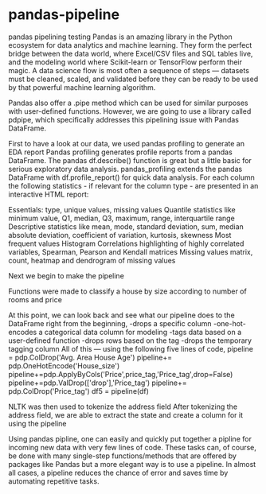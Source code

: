 # pandas-pipeline
pandas pipelining testing
Pandas is an amazing library in the Python ecosystem for data analytics and machine learning. They form the perfect bridge between the data world, where Excel/CSV files and SQL tables live, and the modeling world where Scikit-learn or TensorFlow perform their magic.
A data science flow is most often a sequence of steps — datasets must be cleaned, scaled, and validated before they can be ready to be used by that powerful machine learning algorithm.

Pandas also offer a .pipe method which can be used for similar purposes with user-defined functions. However, we are going to use a library called pdpipe, which specifically addresses this pipelining issue with Pandas DataFrame.

First to have a look at our data, we used pandas profiling to generate an EDA report
Pandas profiling generates profile reports from a pandas DataFrame. The pandas df.describe() function is great but a little basic for serious exploratory data analysis. pandas_profiling extends the pandas DataFrame with df.profile_report() for quick data analysis.
For each column the following statistics - if relevant for the column type - are presented in an interactive HTML report:

Essentials: type, unique values, missing values
Quantile statistics like minimum value, Q1, median, Q3, maximum, range, interquartile range
Descriptive statistics like mean, mode, standard deviation, sum, median absolute deviation, coefficient of variation, kurtosis, skewness
Most frequent values
Histogram
Correlations highlighting of highly correlated variables, Spearman, Pearson and Kendall matrices
Missing values matrix, count, heatmap and dendrogram of missing values

Next we begin to make the pipeline

Functions were made to classify a house by size according to number of rooms and price

At this point, we can look back and see what our pipeline does to the DataFrame right from the beginning,
-drops a specific column
-one-hot-encodes a categorical data column for modeling
-tags data based on a user-defined function
-drops rows based on the tag
-drops the temporary tagging column
All of this — using the following five lines of code,
pipeline = pdp.ColDrop('Avg. Area House Age')
pipeline+= pdp.OneHotEncode('House_size')
pipeline+=pdp.ApplyByCols('Price',price_tag,'Price_tag',drop=False)
pipeline+=pdp.ValDrop(['drop'],'Price_tag')
pipeline+= pdp.ColDrop('Price_tag')
df5 = pipeline(df)

NLTK was then used to tokenize the address field
After tokenizing the address field, we are able to extract the state and create a column for it using the pipeline

Using pandas pipline, one can easily and quickly put together a pipline for incoming new data with very few lines of code.
These tasks can, of course, be done with many single-step functions/methods that are offered by packages like Pandas but a more elegant way is to use a pipeline. In almost all cases, a pipeline reduces the chance of error and saves time by automating repetitive tasks.
